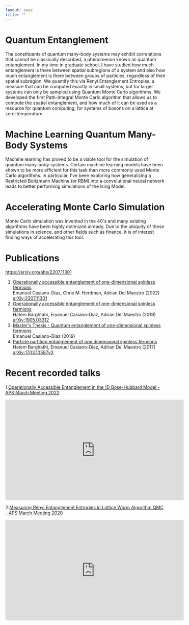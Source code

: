 ```yaml
---
layout: page
title: ""
---
```


# Quantum Entanglement

The constituents of quantum many-body systems may exhibit correlations that cannot be classically described, a phenomenon known as quantum entanglement. In my time in graduate school, I have studied how much entanglement is there between spatial subregions of a system and also how much entanglement is there between groups of particles, regardless of their spatial subregion. We quantify this via Rényi Entanglement Entropies, a measure that can be computed exactly in small systems, but for larger systems can only be sampled using Quantum Monte Carlo algorithms. We developed the first Path-Integral Monte Carlo algorithm that allows us to compute the spatial entanglement, and how much of it can be used as a resource for quantum computing, for systems of bosons on a lattice at zero-temperature.

# Machine Learning Quantum Many-Body Systems

Machine learning has proved to be a viable tool for the simulation of quantum many-body systems. Certain machine learning models have been shown to be more efficient for this task than more commonly used Monte Carlo algorithms. In particular, I've been exploring how generalizing a Restricted Boltzmann Machine (or RBM) into a convolutional neural network leads to better performing simulations of the Ising Model.

# Accelerating Monte Carlo Simulation

Monte Carlo simulation was invented in the 40's and many existing algorithms have been highly optimized already. Due to the ubiquity of these simulations in science, and other fields such as finance, it is of interest finding ways of accelerating this tool.

# Publications
https://arxiv.org/abs/2207.11301
1. [Operationally accessible entanglement of one-dimensional spinless fermions](https://doi.org/10.48550/arXiv.2207.11301)<br>Emanuel Casiano-Diaz, Chris M. Herdman, Adrian Del Maestro (2022)<br>[arXiv:2207.11301](https://doi.org/10.48550/arXiv.2207.11301)
2. [Operationally accessible entanglement of one-dimensional spinless fermions](https://journals.aps.org/pra/abstract/10.1103/PhysRevA.100.022324)<br>Hatem Barghtahi, Emanuel Casiano-Diaz, Adrian Del Maestro (2019)<br>[arXiv:1905.03312](https://doi.org/10.48550/arXiv.1905.03312)
3. [Master's Thesis - Quantum entanglement of one-dimensional spinless fermions](https://scholarworks.uvm.edu/graddis/1052/)<br> Emanuel Casiano-Diaz (2019)
4. [Particle partition entanglement of one dimensional spinless fermions](https://iopscience.iop.org/article/10.1088/1742-5468/aa819a/meta)<br>Hatem Barghathi, Emanuel Casiano-Diaz, Adrian Del Maestro (2017)<br>[arXiv:1703.10587v3](https://doi.org/10.48550/arXiv.1703.10587)

# Recent recorded talks

1.[Operationally Accessible Entanglement in the 1D Bose-Hubbard Model - APS March Meeting 2022](https://meetings.aps.org/Meeting/MAR22/Session/F49.4)

<p align="center">
<iframe width="560" height="315" src="https://www.youtube.com/embed/KNAq9QBW5Pg" title="YouTube video player" frameborder="0" allow="accelerometer; autoplay; clipboard-write; encrypted-media; gyroscope; picture-in-picture" allowfullscreen></iframe>
</p>

2.[Measuring Rényi Entanglement Entropies in Lattice Worm Algorithm QMC - APS March Meeting 2020](https://meetings.aps.org/Meeting/MAR20/Session/G43.5)

<p align="center">
<iframe width="560" height="315" src="https://www.youtube.com/embed/OGKvc59uU2o" title="YouTube video player" frameborder="0" allow="accelerometer; autoplay; clipboard-write; encrypted-media; gyroscope; picture-in-picture" allowfullscreen></iframe>
</p>


